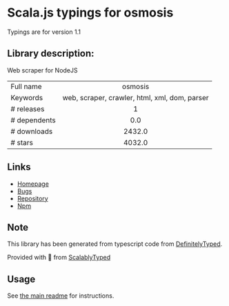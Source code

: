 
# Scala.js typings for osmosis

Typings are for version 1.1

## Library description:
Web scraper for NodeJS

|                    |                 |
| ------------------ | :-------------: |
| Full name          | osmosis |
| Keywords           | web, scraper, crawler, html, xml, dom, parser |
| # releases         | 1 |
| # dependents       | 0.0 |
| # downloads        | 2432.0 |
| # stars            | 4032.0 |

## Links
- [Homepage](https://github.com/rchipka/node-osmosis#readme)
- [Bugs](https://github.com/rchipka/node-osmosis/issues)
- [Repository](https://github.com/rchipka/node-osmosis)
- [Npm](https://www.npmjs.com/package/osmosis)
    


## Note
This library has been generated from typescript code from [DefinitelyTyped](https://definitelytyped.org).

Provided with :purple_heart: from [ScalablyTyped](https://github.com/oyvindberg/ScalablyTyped)

## Usage
See [the main readme](../../readme.md) for instructions.


